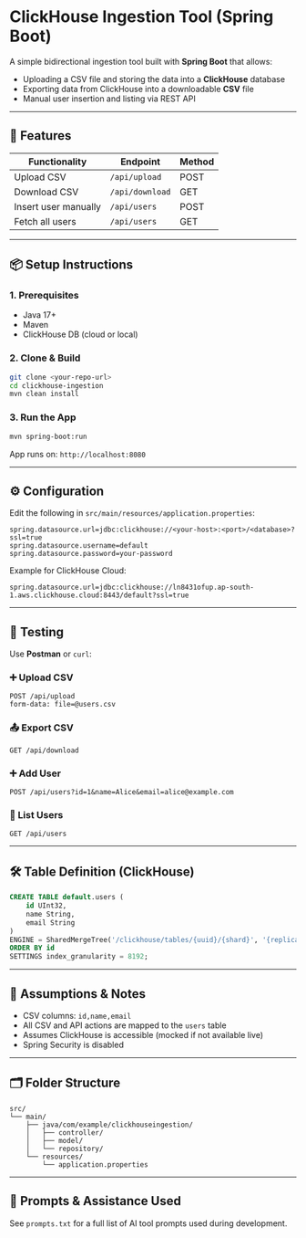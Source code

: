 # ClickHouse Ingestion Tool (Spring Boot)

A simple bidirectional ingestion tool built with **Spring Boot** that allows:
- Uploading a CSV file and storing the data into a **ClickHouse** database
- Exporting data from ClickHouse into a downloadable **CSV** file
- Manual user insertion and listing via REST API

---

## 🚀 Features

| Functionality             | Endpoint              | Method |
|--------------------------|-----------------------|--------|
| Upload CSV               | `/api/upload`         | POST   |
| Download CSV             | `/api/download`       | GET    |
| Insert user manually     | `/api/users`          | POST   |
| Fetch all users          | `/api/users`          | GET    |

---

## 📦 Setup Instructions

### 1. Prerequisites
- Java 17+
- Maven
- ClickHouse DB (cloud or local)

### 2. Clone & Build

```bash
git clone <your-repo-url>
cd clickhouse-ingestion
mvn clean install
```

### 3. Run the App

```bash
mvn spring-boot:run
```

App runs on: `http://localhost:8080`

---

## ⚙️ Configuration

Edit the following in `src/main/resources/application.properties`:

```properties
spring.datasource.url=jdbc:clickhouse://<your-host>:<port>/<database>?ssl=true
spring.datasource.username=default
spring.datasource.password=your-password
```

Example for ClickHouse Cloud:

```properties
spring.datasource.url=jdbc:clickhouse://ln8431ofup.ap-south-1.aws.clickhouse.cloud:8443/default?ssl=true
```

---

## 🧪 Testing

Use **Postman** or `curl`:

### ➕ Upload CSV

```
POST /api/upload
form-data: file=@users.csv
```

### 📤 Export CSV

```
GET /api/download
```

### ➕ Add User

```
POST /api/users?id=1&name=Alice&email=alice@example.com
```

### 📄 List Users

```
GET /api/users
```

---

## 🛠 Table Definition (ClickHouse)

```sql
CREATE TABLE default.users (
    id UInt32,
    name String,
    email String
)
ENGINE = SharedMergeTree('/clickhouse/tables/{uuid}/{shard}', '{replica}')
ORDER BY id
SETTINGS index_granularity = 8192;
```

---

## 🧠 Assumptions & Notes

- CSV columns: `id,name,email`
- All CSV and API actions are mapped to the `users` table
- Assumes ClickHouse is accessible (mocked if not available live)
- Spring Security is disabled

---

## 🗂 Folder Structure

```
src/
└── main/
    ├── java/com/example/clickhouseingestion/
    │   ├── controller/
    │   ├── model/
    │   └── repository/
    └── resources/
        └── application.properties
```

---

## 🤖 Prompts & Assistance Used

See `prompts.txt` for a full list of AI tool prompts used during development.